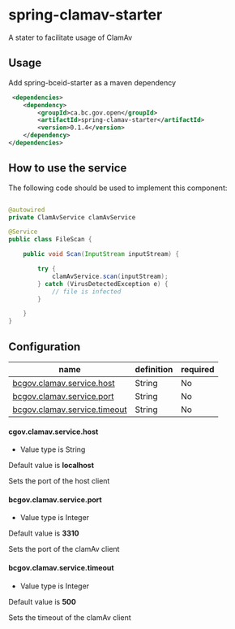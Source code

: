 # spring-clamav-starter

A stater to facilitate usage of ClamAv

## Usage

Add spring-bceid-starter as a maven dependency

```xml
 <dependencies>
    <dependency>
        <groupId>ca.bc.gov.open</groupId>
        <artifactId>spring-clamav-starter</artifactId>
        <version>0.1.4</version>
    </dependency>
</dependencies>
```

## How to use the service

The following code should be used to implement this component:

```java

@autowired
private ClamAvService clamAvService

@Service
public class FileScan {

    public void Scan(InputStream inputStream) {

        try {
            clamAvService.scan(inputStream);
        } catch (VirusDetectedException e) {
            // file is infected
        }

    }
}

```


## Configuration

| name | definition | required |
| --- | --- | --- |
| [bcgov.clamav.service.host](#bcgovclamavservicehost) | String | No |
| [bcgov.clamav.service.port](#bcgovclamavserviceport) | String | No |
| [bcgov.clamav.service.timeout](#bcgovclamavservicetimeout) | String | No |

#### cgov.clamav.service.host

* Value type is String

Default value is **localhost**

Sets the port of the host client

#### bcgov.clamav.service.port

* Value type is Integer

Default value is **3310**

Sets the port of the clamAv client

#### bcgov.clamav.service.timeout

* Value type is Integer

Default value is **500**

Sets the timeout of the clamAv client
